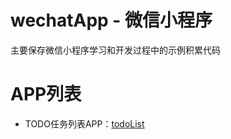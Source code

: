 # wechatApp - 微信小程序
主要保存微信小程序学习和开发过程中的示例积累代码

# APP列表

* TODO任务列表APP：[todoList](https://github.com/wxb/wechatApp/tree/master/todoList)
